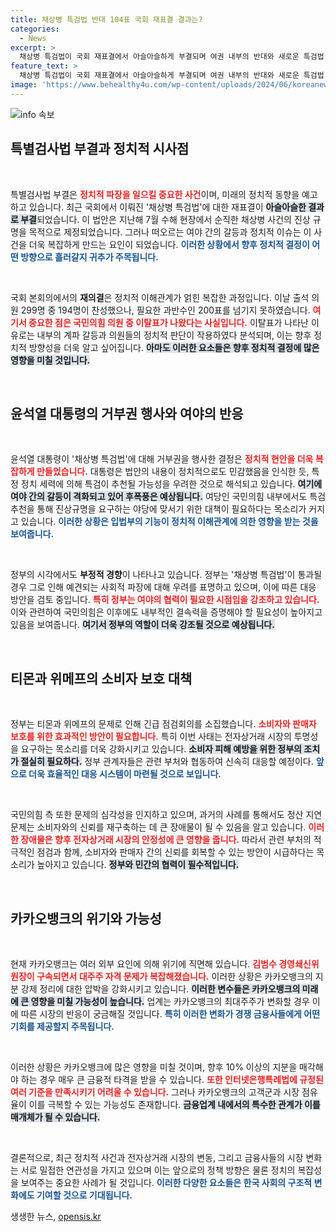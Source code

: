 ```yaml
---
title: 채상병 특검법 반대 104표 국회 재표결 결과는?
categories:
  - News
excerpt: >
  채상병 특검법이 국회 재표결에서 아슬아슬하게 부결되며 여권 내부의 반대와 새로운 특검법 추진 필요성이 대두되고 있다. 특검법은 해병 사건 진상 규명을 목표로, 국민의힘의 이탈표가 주목된다. 자세한 상황을 확인해보자!
feature_text: >
  채상병 특검법이 국회 재표결에서 아슬아슬하게 부결되며 여권 내부의 반대와 새로운 특검법 추진 필요성이 대두되고 있다. 특검법은 해병 사건 진상 규명을 목표로, 국민의힘의 이탈표가 주목된다. 자세한 상황을 확인해보자!
image: 'https://www.behealthy4u.com/wp-content/uploads/2024/06/koreanews.jpg'
---
```


<p><img src="https://www.behealthy4u.com/wp-content/uploads/2024/06/koreanews.jpg" alt="info 속보" /></p>

<h2 data-ke-size="size26">특별검사법 부결과 정치적 시사점</h2>

<p data-ke-size="size16">&nbsp;</p>

<p>특별검사법 부결은 <b><span style="color: #ee2323;">정치적 파장을 일으킬 중요한 사건</span></b>이며, 미래의 정치적 동향을 예고하고 있습니다. 최근 국회에서 이뤄진 '채상병 특검법'에 대한 재표결이 <b><span style="background-color: #21538527;">아슬아슬한 결과로 부결</span></b>되었습니다. 이 법안은 지난해 7월 수해 현장에서 순직한 채상병 사건의 진상 규명을 목적으로 제정되었습니다. 그러나 떠오르는 여야 간의 갈등과 정치적 이슈는 이 사건을 더욱 복잡하게 만드는 요인이 되었습니다. <b><span style="color: #1a5490;">이러한 상황에서 향후 정치적 결정이 어떤 방향으로 흘러갈지 귀추가 주목됩니다.</span></b></p>

<p data-ke-size="size16">&nbsp;</p>

<p>국회 본회의에서의 <b>재의결</b>은 정치적 이해관계가 얽힌 복잡한 과정입니다. 이날 출석 의원 299명 중 194명이 찬성했으나, 필요한 과반수인 200표를 넘기지 못하였습니다. <b><span style="color: #ee2323;">여기서 중요한 점은 국민의힘 의원 중 이탈표가 나왔다는 사실입니다.</span></b> 이탈표가 나타난 이유로는 내부의 계파 갈등과 의원들의 정치적 판단이 작용하였다 분석되며, 이는 향후 정치적 방향성을 더욱 알고 싶어집니다. <b><span style="background-color: #21538527;">아마도 이러한 요소들은 향후 정치적 결정에 많은 영향을 미칠 것입니다.</span></b></p>

<p data-ke-size="size16">&nbsp;</p>

<h2 data-ke-size="size26">윤석열 대통령의 거부권 행사와 여야의 반응</h2>

<p data-ke-size="size16">&nbsp;</p>

<p>윤석열 대통령이 '채상병 특검법'에 대해 거부권을 행사한 결정은 <b><span style="color: #ee2323;">정치적 현안을 더욱 복잡하게 만들었습니다.</span></b> 대통령은 법안의 내용이 정치적으로도 민감했음을 인식한 듯, 특정 정치 세력에 의해 특검이 추천될 가능성을 우려한 것으로 해석되고 있습니다. <b><span style="background-color: #21538527;">여기에 여야 간의 갈등이 격화되고 있어 후폭풍은 예상됩니다.</span></b> 여당인 국민의힘 내부에서도 특검추천을 통해 진상규명을 요구하는 야당에 맞서기 위한 대책이 필요하다는 목소리가 커지고 있습니다. <b><span style="color: #1a5490;">이러한 상황은 입법부의 기능이 정치적 이해관계에 의한 영향을 받는 것을 보여줍니다.</span></b></p>

<p data-ke-size="size16">&nbsp;</p>

<p>정부의 시각에서도 <b>부정적 경향</b>이 나타나고 있습니다. 정부는 '채상병 특검법'이 통과될 경우 그로 인해 예견되는 사회적 파장에 대해 우려를 표명하고 있으며, 이에 따른 대응 방안을 검토 중입니다. <b><span style="color: #ee2323;">특히 정부는 여야의 협력이 필요한 시점임을 강조하고 있습니다.</span></b> 이와 관련하여 국민의힘은 이후에도 내부적인 결속력을 증명해야 할 필요성이 높아지고 있음을 보여줍니다. <b><span style="background-color: #21538527;">여기서 정부의 역할이 더욱 강조될 것으로 예상됩니다.</span></b></p>

<p data-ke-size="size16">&nbsp;</p>

<h2 data-ke-size="size26">티몬과 위메프의 소비자 보호 대책</h2>

<p data-ke-size="size16">&nbsp;</p>

<p>정부는 티몬과 위메프의 문제로 인해 긴급 점검회의를 소집했습니다. <b><span style="color: #ee2323;">소비자와 판매자 보호를 위한 효과적인 방안이 필요합니다.</span></b> 특히 이번 사태는 전자상거래 시장의 투명성을 요구하는 목소리를 더욱 강화시키고 있습니다. <b><span style="background-color: #21538527;">소비자 피해 예방을 위한 정부의 조치가 절실히 필요하다.</span></b> 정부 관계자들은 관련 부처와 협동하여 신속히 대응할 예정이다. <b><span style="color: #1a5490;">앞으로 더욱 효율적인 대응 시스템이 마련될 것으로 보입니다.</span></b></p>

<p data-ke-size="size16">&nbsp;</p>

<p>국민의힘 측 또한 문제의 심각성을 인지하고 있으며, 과거의 사례를 통해서도 정산 지연 문제는 소비자와의 신뢰를 재구축하는 데 큰 장애물이 될 수 있음을 알고 있습니다. <b><span style="color: #ee2323;">이러한 장애물은 향후 전자상거래 시장의 안정성에 큰 영향을 줍니다.</span></b> 따라서 관련 부처의 적극적인 점검과 함께, 소비자와 판매자 간의 신뢰를 회복할 수 있는 방안이 시급하다는 목소리가 높아지고 있습니다. <b><span style="background-color: #21538527;">정부와 민간의 협력이 필수적입니다.</span></b></p>

<p data-ke-size="size16">&nbsp;</p>

<h2 data-ke-size="size26">카카오뱅크의 위기와 가능성</h2>

<p data-ke-size="size16">&nbsp;</p>

<p>현재 카카오뱅크는 여러 외부 요인에 의해 위기에 직면해 있습니다. <b><span style="color: #ee2323;">김범수 경영쇄신위원장이 구속되면서 대주주 자격 문제가 복잡해졌습니다.</span></b> 이러한 상황은 카카오뱅크의 지분 강제 정리에 대한 압박을 강화시키고 있습니다. <b><span style="background-color: #21538527;">이러한 변수들은 카카오뱅크의 미래에 큰 영향을 미칠 가능성이 높습니다.</span></b> 업계는 카카오뱅크의 최대주주가 변화할 경우 이에 따른 시장의 반응이 궁금해질 것입니다. <b><span style="color: #1a5490;">특히 이러한 변화가 경쟁 금융사들에게 어떤 기회를 제공할지 주목됩니다.</span></b></p>

<p data-ke-size="size16">&nbsp;</p>

<p>이러한 상황은 카카오뱅크에 많은 영향을 미칠 것이며, 향후 10% 이상의 지분을 매각해야 하는 경우 매우 큰 금융적 타격을 받을 수 있습니다. <b><span style="color: #ee2323;">또한 인터넷은행특례법에 규정된 여러 기준을 만족시키기 어려울 수 있습니다.</span></b> 그러나 카카오뱅크의 고객군과 시장 점유율이 이를 극복할 수 있는 가능성도 존재합니다. <b><span style="background-color: #21538527;">금융업계 내에서의 특수한 관계가 이를 매개체가 될 수 있습니다.</span></b></p>

<p data-ke-size="size16">&nbsp;</p>

<p>결론적으로, 최근 정치적 사건과 전자상거래 시장의 변동, 그리고 금융사들의 시장 변화는 서로 밀접한 연관성을 가지고 있으며 이는 앞으로의 정책 방향은 물론 정치의 복잡성을 보여주는 중요한 사례가 될 것입니다. <b><span style="color: #1a5490;">이러한 다양한 요소들은 한국 사회의 구조적 변화에도 기여할 것으로 기대됩니다.</span></b></p>
생생한 뉴스, <a href="https://opensis.kr" rel="dofollow">opensis.kr</a>


